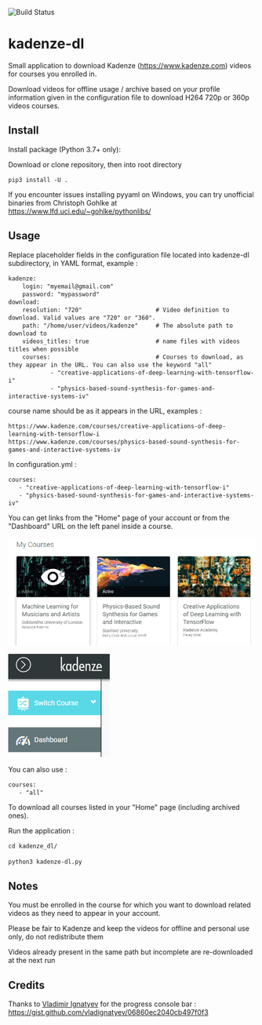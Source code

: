 ![Build Status](https://github.com/gaarv/kadenze-dl/actions/workflows/test.yml/badge.svg)

kadenze-dl
===

Small application to download Kadenze (https://www.kadenze.com) videos for courses you enrolled in.

Download videos for offline usage / archive based on your profile information given in the configuration file to download H264 720p or 360p videos courses.


Install
---

Install package (Python 3.7+ only):

Download or clone repository, then into root directory

    pip3 install -U .

If you encounter issues installing pyyaml on Windows, you can try unofficial binaries from Christoph Gohlke at https://www.lfd.uci.edu/~gohlke/pythonlibs/


Usage 
---

Replace placeholder fields in the configuration file located into kadenze-dl subdirectory, in YAML format, example :

    kadenze:
        login: "myemail@gmail.com"
        password: "mypassword"
    download:
        resolution: "720"                     # Video definition to download. Valid values are "720" or "360".
        path: "/home/user/videos/kadenze"     # The absolute path to download to
        videos_titles: true                   # name files with videos titles when possible
        courses:                              # Courses to download, as they appear in the URL. You can also use the keyword "all"
                - "creative-applications-of-deep-learning-with-tensorflow-i"
                - "physics-based-sound-synthesis-for-games-and-interactive-systems-iv"


course name should be as it appears in the URL, examples :

    https://www.kadenze.com/courses/creative-applications-of-deep-learning-with-tensorflow-i
    https://www.kadenze.com/courses/physics-based-sound-synthesis-for-games-and-interactive-systems-iv

In configuration.yml :
    
    courses:
       - "creative-applications-of-deep-learning-with-tensorflow-i"
       - "physics-based-sound-synthesis-for-games-and-interactive-systems-iv"

You can get links from the "Home" page of your account or from the "Dashboard" URL on the left panel inside a course.

![Home](./images/kadenze1.png)

![Dashboard](./images/kadenze2.png)

You can also use :

    courses:
       - "all"

To download all courses listed in your "Home" page (including archived ones).

Run the application :

    cd kadenze_dl/

	python3 kadenze-dl.py


Notes
---
You must be enrolled in the course for which you want to download related videos as they need to appear in your account. 

Please be fair to Kadenze and keep the videos for offline and personal use only, do not redistribute them

Videos already present in the same path but incomplete are re-downloaded at the next run


Credits
---
Thanks to [Vladimir Ignatyev](https://gist.github.com/vladignatyev) for the progress console bar :
https://gist.github.com/vladignatyev/06860ec2040cb497f0f3
